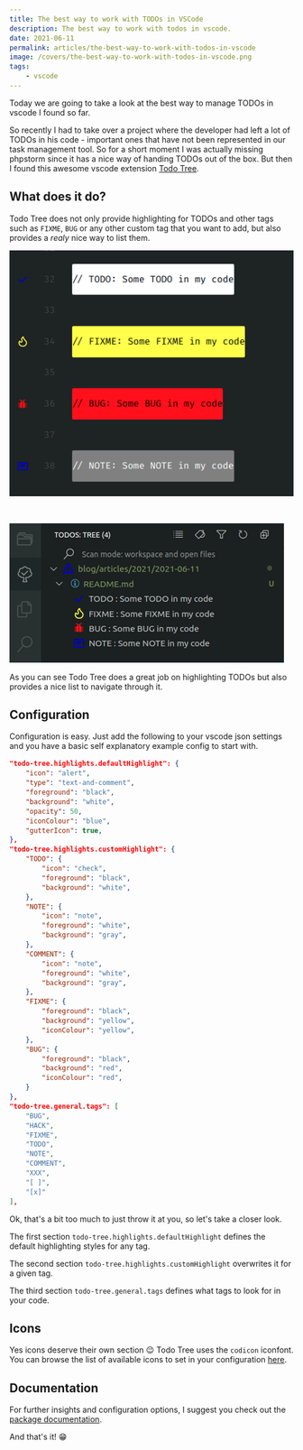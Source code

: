```yaml
---
title: The best way to work with TODOs in VSCode
description: The best way to work with todos in vscode.
date: 2021-06-11
permalink: articles/the-best-way-to-work-with-todos-in-vscode
image: /covers/the-best-way-to-work-with-todos-in-vscode.png
tags: 
    - vscode
---
```


Today we are going to take a look at the best way to manage TODOs in vscode I found so far.

<!-- more -->

So recently I had to take over a project where the developer had left a lot of TODOs in his code - important ones that have not been represented in our task management tool. So for a short moment I was actually missing phpstorm since it has a nice way of handing TODOs out of the box. But then I found this awesome vscode extension [Todo Tree](https://marketplace.visualstudio.com/items?itemName=Gruntfuggly.todo-tree).

## What does it do?

Todo Tree does not only provide highlighting for TODOs and other tags such as `FIXME`, `BUG` or any other custom tag that you want to add, but also provides a _realy_ nice way to list them.

![Tags](./tags.png)

<br />

![List](./list.png)

As you can see Todo Tree does a great job on highlighting TODOs but also provides a nice list to navigate through it.

## Configuration

Configuration is easy. Just add the following to your vscode json settings and you have a basic self explanatory example config to start with.

```json
"todo-tree.highlights.defaultHighlight": {
    "icon": "alert",
    "type": "text-and-comment",
    "foreground": "black",
    "background": "white",
    "opacity": 50,
    "iconColour": "blue",
    "gutterIcon": true,
},
"todo-tree.highlights.customHighlight": {
    "TODO": {
        "icon": "check",
        "foreground": "black",
        "background": "white",
    },
    "NOTE": {
        "icon": "note",
        "foreground": "white",
        "background": "gray",
    },
    "COMMENT": {
        "icon": "note",
        "foreground": "white",
        "background": "gray",
    },
    "FIXME": {
        "foreground": "black",
        "background": "yellow",
        "iconColour": "yellow",
    },
    "BUG": {
        "foreground": "black",
        "background": "red",
        "iconColour": "red",
    }
},
"todo-tree.general.tags": [
    "BUG",
    "HACK",
    "FIXME",
    "TODO",
    "NOTE",
    "COMMENT",
    "XXX",
    "[ ]",
    "[x]"
],
```

Ok, that's a bit too much to just throw it at you, so let's take a closer look.

The first section `todo-tree.highlights.defaultHighlight` defines the default highlighting styles for any tag.

The second section `todo-tree.highlights.customHighlight` overwrites it for a given tag.

The third section `todo-tree.general.tags` defines what tags to look for in your code.

## Icons

Yes icons deserve their own section 😉 Todo Tree uses the `codicon` iconfont. You can browse the list of available icons to set in your configuration [here](https://microsoft.github.io/vscode-codicons/dist/codicon.html).

## Documentation

For further insights and configuration options, I suggest you check out the [package documentation](https://github.com/Gruntfuggly/todo-tree).

And that's it! 😁